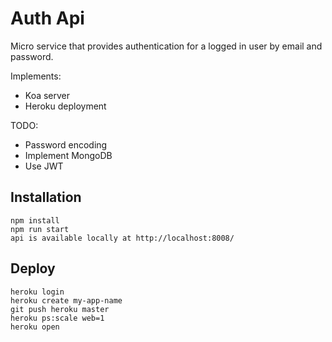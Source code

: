 # Auth Api

Micro service that provides authentication for a logged in user by email and password.

Implements: 
- Koa server
- Heroku deployment

TODO:
- Password encoding
- Implement MongoDB
- Use JWT
 
## Installation
```
npm install
npm run start
api is available locally at http://localhost:8008/
```

## Deploy
```
heroku login
heroku create my-app-name
git push heroku master
heroku ps:scale web=1
heroku open
```
